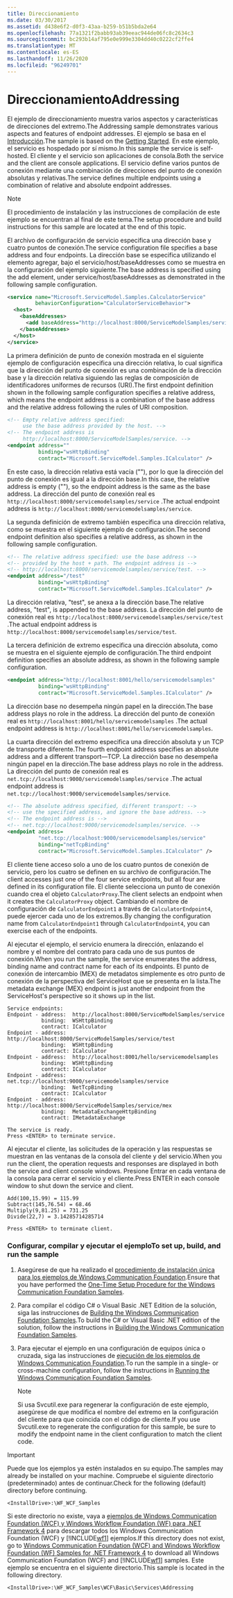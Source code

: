 ```yaml
---
title: Direccionamiento
ms.date: 03/30/2017
ms.assetid: d438e6f2-d0f3-43aa-b259-b51b5bda2e64
ms.openlocfilehash: 77a1321f2babb93ab39eeac944de06fc8c2634c3
ms.sourcegitcommit: bc293b14af795e0e999e3304dd40c0222cf2ffe4
ms.translationtype: MT
ms.contentlocale: es-ES
ms.lasthandoff: 11/26/2020
ms.locfileid: "96249701"
---
```

# <a name="addressing"></a><span data-ttu-id="dea88-102">Direccionamiento</span><span class="sxs-lookup"><span data-stu-id="dea88-102">Addressing</span></span>

<span data-ttu-id="dea88-103">El ejemplo de direccionamiento muestra varios aspectos y características de direcciones del extremo.</span><span class="sxs-lookup"><span data-stu-id="dea88-103">The Addressing sample demonstrates various aspects and features of endpoint addresses.</span></span> <span data-ttu-id="dea88-104">El ejemplo se basa en el [Introducción](getting-started-sample.md).</span><span class="sxs-lookup"><span data-stu-id="dea88-104">The sample is based on the [Getting Started](getting-started-sample.md).</span></span> <span data-ttu-id="dea88-105">En este ejemplo, el servicio es hospedado por sí mismo.</span><span class="sxs-lookup"><span data-stu-id="dea88-105">In this sample the service is self-hosted.</span></span> <span data-ttu-id="dea88-106">El cliente y el servicio son aplicaciones de consola.</span><span class="sxs-lookup"><span data-stu-id="dea88-106">Both the service and the client are console applications.</span></span> <span data-ttu-id="dea88-107">El servicio define varios puntos de conexión mediante una combinación de direcciones del punto de conexión absolutas y relativas.</span><span class="sxs-lookup"><span data-stu-id="dea88-107">The service defines multiple endpoints using a combination of relative and absolute endpoint addresses.</span></span>  
  
> [!NOTE]
> <span data-ttu-id="dea88-108">El procedimiento de instalación y las instrucciones de compilación de este ejemplo se encuentran al final de este tema.</span><span class="sxs-lookup"><span data-stu-id="dea88-108">The setup procedure and build instructions for this sample are located at the end of this topic.</span></span>  
  
 <span data-ttu-id="dea88-109">El archivo de configuración de servicio especifica una dirección base y cuatro puntos de conexión.</span><span class="sxs-lookup"><span data-stu-id="dea88-109">The service configuration file specifies a base address and four endpoints.</span></span> <span data-ttu-id="dea88-110">La dirección base se especifica utilizando el elemento agregar, bajo el servicio/host/baseAddresses como se muestra en la configuración del ejemplo siguiente.</span><span class="sxs-lookup"><span data-stu-id="dea88-110">The base address is specified using the add element, under service/host/baseAddresses as demonstrated in the following sample configuration.</span></span>  
  
```xml  
<service name="Microsoft.ServiceModel.Samples.CalculatorService"  
         behaviorConfiguration="CalculatorServiceBehavior">  
  <host>  
    <baseAddresses>  
      <add baseAddress="http://localhost:8000/ServiceModelSamples/service" />  
    </baseAddresses>  
  </host>  
</service>  
```  
  
 <span data-ttu-id="dea88-111">La primera definición de punto de conexión mostrada en el siguiente ejemplo de configuración especifica una dirección relativa, lo cual significa que la dirección del punto de conexión es una combinación de la dirección base y la dirección relativa siguiendo las reglas de composición de identificadores uniformes de recursos (URI).</span><span class="sxs-lookup"><span data-stu-id="dea88-111">The first endpoint definition shown in the following sample configuration specifies a relative address, which means the endpoint address is a combination of the base address and the relative address following the rules of URI composition.</span></span>  
  
```xml
<!-- Empty relative address specified:   
     use the base address provided by the host. -->  
<!-- The endpoint address is  
     http://localhost:8000/ServiceModelSamples/service. -->  
<endpoint address=""  
          binding="wsHttpBinding"  
          contract="Microsoft.ServiceModel.Samples.ICalculator" />  
```  
  
 <span data-ttu-id="dea88-112">En este caso, la dirección relativa está vacía (""), por lo que la dirección del punto de conexión es igual a la dirección base.</span><span class="sxs-lookup"><span data-stu-id="dea88-112">In this case, the relative address is empty (""), so the endpoint address is the same as the base address.</span></span> <span data-ttu-id="dea88-113">La dirección del punto de conexión real es `http://localhost:8000/servicemodelsamples/service` .</span><span class="sxs-lookup"><span data-stu-id="dea88-113">The actual endpoint address is `http://localhost:8000/servicemodelsamples/service`.</span></span>
  
 <span data-ttu-id="dea88-114">La segunda definición de extremo también especifica una dirección relativa, como se muestra en el siguiente ejemplo de configuración.</span><span class="sxs-lookup"><span data-stu-id="dea88-114">The second endpoint definition also specifies a relative address, as shown in the following sample configuration.</span></span>  
  
```xml  
<!-- The relative address specified: use the base address -->  
<!-- provided by the host + path. The endpoint address is -->  
<!-- http://localhost:8000/servicemodelsamples/service/test. -->  
<endpoint address="/test"  
          binding="wsHttpBinding"  
          contract="Microsoft.ServiceModel.Samples.ICalculator" />  
```  
  
 <span data-ttu-id="dea88-115">La dirección relativa, "test", se anexa a la dirección base.</span><span class="sxs-lookup"><span data-stu-id="dea88-115">The relative address, "test", is appended to the base address.</span></span> <span data-ttu-id="dea88-116">La dirección del punto de conexión real es `http://localhost:8000/servicemodelsamples/service/test` .</span><span class="sxs-lookup"><span data-stu-id="dea88-116">The actual endpoint address is `http://localhost:8000/servicemodelsamples/service/test`.</span></span>
  
 <span data-ttu-id="dea88-117">La tercera definición de extremo especifica una dirección absoluta, como se muestra en el siguiente ejemplo de configuración.</span><span class="sxs-lookup"><span data-stu-id="dea88-117">The third endpoint definition specifies an absolute address, as shown in the following sample configuration.</span></span>  
  
```xml  
<endpoint address="http://localhost:8001/hello/servicemodelsamples"  
          binding="wsHttpBinding"  
          contract="Microsoft.ServiceModel.Samples.ICalculator" />  
```  
  
 <span data-ttu-id="dea88-118">La dirección base no desempeña ningún papel en la dirección.</span><span class="sxs-lookup"><span data-stu-id="dea88-118">The base address plays no role in the address.</span></span> <span data-ttu-id="dea88-119">La dirección del punto de conexión real es `http://localhost:8001/hello/servicemodelsamples` .</span><span class="sxs-lookup"><span data-stu-id="dea88-119">The actual endpoint address is `http://localhost:8001/hello/servicemodelsamples`.</span></span>
  
 <span data-ttu-id="dea88-120">La cuarta dirección del extremo especifica una dirección absoluta y un TCP de transporte diferente.</span><span class="sxs-lookup"><span data-stu-id="dea88-120">The fourth endpoint address specifies an absolute address and a different transport—TCP.</span></span> <span data-ttu-id="dea88-121">La dirección base no desempeña ningún papel en la dirección.</span><span class="sxs-lookup"><span data-stu-id="dea88-121">The base address plays no role in the address.</span></span> <span data-ttu-id="dea88-122">La dirección del punto de conexión real es `net.tcp://localhost:9000/servicemodelsamples/service` .</span><span class="sxs-lookup"><span data-stu-id="dea88-122">The actual endpoint address is `net.tcp://localhost:9000/servicemodelsamples/service`.</span></span>
  
```xml  
<!-- The absolute address specified, different transport: -->  
<!-- use the specified address, and ignore the base address. -->  
<!-- The endpoint address is -->  
<!-- net.tcp://localhost:9000/servicemodelsamples/service. -->  
<endpoint address=  
          "net.tcp://localhost:9000/servicemodelsamples/service"  
          binding="netTcpBinding"  
          contract="Microsoft.ServiceModel.Samples.ICalculator" />  
```  
  
 <span data-ttu-id="dea88-123">El cliente tiene acceso solo a uno de los cuatro puntos de conexión de servicio, pero los cuatro se definen en su archivo de configuración.</span><span class="sxs-lookup"><span data-stu-id="dea88-123">The client accesses just one of the four service endpoints, but all four are defined in its configuration file.</span></span> <span data-ttu-id="dea88-124">El cliente selecciona un punto de conexión cuando crea el objeto `CalculatorProxy`.</span><span class="sxs-lookup"><span data-stu-id="dea88-124">The client selects an endpoint when it creates the `CalculatorProxy` object.</span></span> <span data-ttu-id="dea88-125">Cambiando el nombre de configuración de `CalculatorEndpoint1` a través de `CalculatorEndpoint4`, puede ejercer cada uno de los extremos.</span><span class="sxs-lookup"><span data-stu-id="dea88-125">By changing the configuration name from `CalculatorEndpoint1` through `CalculatorEndpoint4`, you can exercise each of the endpoints.</span></span>  
  
 <span data-ttu-id="dea88-126">Al ejecutar el ejemplo, el servicio enumera la dirección, enlazando el nombre y el nombre del contrato para cada uno de sus puntos de conexión.</span><span class="sxs-lookup"><span data-stu-id="dea88-126">When you run the sample, the service enumerates the address, binding name and contract name for each of its endpoints.</span></span> <span data-ttu-id="dea88-127">El punto de conexión de intercambio (MEX) de metadatos simplemente es otro punto de conexión de la perspectiva del ServiceHost que se presenta en la lista.</span><span class="sxs-lookup"><span data-stu-id="dea88-127">The metadata exchange (MEX) endpoint is just another endpoint from the ServiceHost's perspective so it shows up in the list.</span></span>  
  
```console  
Service endpoints:  
Endpoint - address:  http://localhost:8000/ServiceModelSamples/service  
           binding:  WSHttpBinding  
           contract: ICalculator  
Endpoint - address:  http://localhost:8000/ServiceModelSamples/service/test  
           binding:  WSHttpBinding  
           contract: ICalculator  
Endpoint - address:  http://localhost:8001/hello/servicemodelsamples  
           binding:  WSHttpBinding  
           contract: ICalculator  
Endpoint - address:  net.tcp://localhost:9000/servicemodelsamples/service  
           binding:  NetTcpBinding  
           contract: ICalculator  
Endpoint - address:  http://localhost:8000/ServiceModelSamples/service/mex  
           binding:  MetadataExchangeHttpBinding  
           contract: IMetadataExchange  
  
The service is ready.  
Press <ENTER> to terminate service.  
```  
  
 <span data-ttu-id="dea88-128">Al ejecutar el cliente, las solicitudes de la operación y las respuestas se muestran en las ventanas de la consola del cliente y del servicio.</span><span class="sxs-lookup"><span data-stu-id="dea88-128">When you run the client, the operation requests and responses are displayed in both the service and client console windows.</span></span> <span data-ttu-id="dea88-129">Presione Entrar en cada ventana de la consola para cerrar el servicio y el cliente.</span><span class="sxs-lookup"><span data-stu-id="dea88-129">Press ENTER in each console window to shut down the service and client.</span></span>  
  
```console  
Add(100,15.99) = 115.99  
Subtract(145,76.54) = 68.46  
Multiply(9,81.25) = 731.25  
Divide(22,7) = 3.14285714285714  
  
Press <ENTER> to terminate client.  
```  
  
### <a name="to-set-up-build-and-run-the-sample"></a><span data-ttu-id="dea88-130">Configurar, compilar y ejecutar el ejemplo</span><span class="sxs-lookup"><span data-stu-id="dea88-130">To set up, build, and run the sample</span></span>  
  
1. <span data-ttu-id="dea88-131">Asegúrese de que ha realizado el [procedimiento de instalación única para los ejemplos de Windows Communication Foundation](one-time-setup-procedure-for-the-wcf-samples.md).</span><span class="sxs-lookup"><span data-stu-id="dea88-131">Ensure that you have performed the [One-Time Setup Procedure for the Windows Communication Foundation Samples](one-time-setup-procedure-for-the-wcf-samples.md).</span></span>  
  
2. <span data-ttu-id="dea88-132">Para compilar el código C# o Visual Basic .NET Edition de la solución, siga las instrucciones de [Building the Windows Communication Foundation Samples](building-the-samples.md).</span><span class="sxs-lookup"><span data-stu-id="dea88-132">To build the C# or Visual Basic .NET edition of the solution, follow the instructions in [Building the Windows Communication Foundation Samples](building-the-samples.md).</span></span>  
  
3. <span data-ttu-id="dea88-133">Para ejecutar el ejemplo en una configuración de equipos única o cruzada, siga las instrucciones de [ejecución de los ejemplos de Windows Communication Foundation](running-the-samples.md).</span><span class="sxs-lookup"><span data-stu-id="dea88-133">To run the sample in a single- or cross-machine configuration, follow the instructions in [Running the Windows Communication Foundation Samples](running-the-samples.md).</span></span>  
  
    > [!NOTE]
    > <span data-ttu-id="dea88-134">Si usa Svcutil.exe para regenerar la configuración de este ejemplo, asegúrese de que modifica el nombre del extremo en la configuración del cliente para que coincida con el código de cliente.</span><span class="sxs-lookup"><span data-stu-id="dea88-134">If you use Svcutil.exe to regenerate the configuration for this sample, be sure to modify the endpoint name in the client configuration to match the client code.</span></span>  
  
> [!IMPORTANT]
> <span data-ttu-id="dea88-135">Puede que los ejemplos ya estén instalados en su equipo.</span><span class="sxs-lookup"><span data-stu-id="dea88-135">The samples may already be installed on your machine.</span></span> <span data-ttu-id="dea88-136">Compruebe el siguiente directorio (predeterminado) antes de continuar.</span><span class="sxs-lookup"><span data-stu-id="dea88-136">Check for the following (default) directory before continuing.</span></span>  
>
> `<InstallDrive>:\WF_WCF_Samples`  
>
> <span data-ttu-id="dea88-137">Si este directorio no existe, vaya a [ejemplos de Windows Communication Foundation (WCF) y Windows Workflow Foundation (WF) para .NET Framework 4](https://www.microsoft.com/download/details.aspx?id=21459) para descargar todos los Windows Communication Foundation (WCF) y [!INCLUDE[wf1](../../../../includes/wf1-md.md)] ejemplos.</span><span class="sxs-lookup"><span data-stu-id="dea88-137">If this directory does not exist, go to [Windows Communication Foundation (WCF) and Windows Workflow Foundation (WF) Samples for .NET Framework 4](https://www.microsoft.com/download/details.aspx?id=21459) to download all Windows Communication Foundation (WCF) and [!INCLUDE[wf1](../../../../includes/wf1-md.md)] samples.</span></span> <span data-ttu-id="dea88-138">Este ejemplo se encuentra en el siguiente directorio.</span><span class="sxs-lookup"><span data-stu-id="dea88-138">This sample is located in the following directory.</span></span>  
>
> `<InstallDrive>:\WF_WCF_Samples\WCF\Basic\Services\Addressing`  
